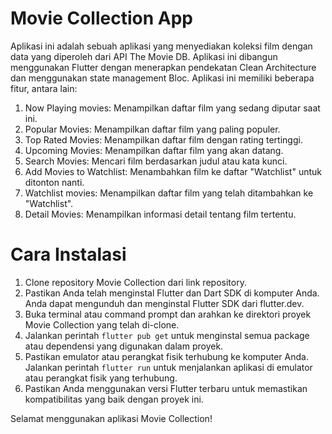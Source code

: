 
# Movie Collection App
Aplikasi ini adalah sebuah aplikasi yang menyediakan koleksi film dengan data yang diperoleh dari API The Movie DB. Aplikasi ini dibangun menggunakan Flutter dengan menerapkan pendekatan Clean Architecture dan menggunakan state management Bloc. Aplikasi ini memiliki beberapa fitur, antara lain:

1. Now Playing movies: Menampilkan daftar film yang sedang diputar saat ini.
2. Popular Movies: Menampilkan daftar film yang paling populer.
3. Top Rated Movies: Menampilkan daftar film dengan rating tertinggi.
4. Upcoming Movies: Menampilkan daftar film yang akan datang.
5. Search Movies: Mencari film berdasarkan judul atau kata kunci.
6. Add Movies to Watchlist: Menambahkan film ke daftar "Watchlist" untuk ditonton nanti.
7. Watchlist movies: Menampilkan daftar film yang telah ditambahkan ke "Watchlist".
8. Detail Movies: Menampilkan informasi detail tentang film tertentu.


# Cara Instalasi
1. Clone repository Movie Collection dari link repository.
2. Pastikan Anda telah menginstal Flutter dan Dart SDK di komputer Anda. Anda dapat mengunduh dan menginstal Flutter SDK dari flutter.dev.
3. Buka terminal atau command prompt dan arahkan ke direktori proyek Movie Collection yang telah di-clone.
4. Jalankan perintah `flutter pub get` untuk menginstal semua package atau dependensi yang digunakan dalam proyek.
5. Pastikan emulator atau perangkat fisik terhubung ke komputer Anda.
Jalankan perintah `flutter run` untuk menjalankan aplikasi di emulator atau perangkat fisik yang terhubung.
6. Pastikan Anda menggunakan versi Flutter terbaru untuk memastikan kompatibilitas yang baik dengan proyek ini.

Selamat menggunakan aplikasi Movie Collection!
